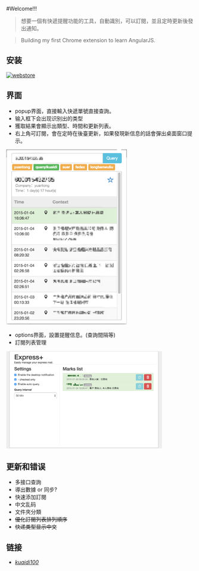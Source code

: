 #Welcome!!!

>想要一個有快遞提醒功能的工具，自動識別，可以訂閱，並且定時更新後發出通知。

>Building my first Chrome extension to learn AngularJS.

## 安装
[![webstore](https://developer.chrome.com/webstore/images/ChromeWebStore_BadgeWBorder_v2_206x58.png)](https://chrome.google.com/webstore/detail/hghlokkgbicmblinhepcibacaiegldeg)

## 界面
+ popup界面，直接輸入快遞單號直接查詢。
+ 输入框下会出现识别出的类型
+ 獲取結果會顯示出類型、時間和更新列表。
+ 右上角可訂閱，會在定時在後臺更新，如果發現新信息的話會彈出桌面窗口提示。

![sammple](images/sample.png)

+ options界面，設置提醒信息。(查詢間隔等)
+ 訂閱列表管理

![options](images/options.png)

## 更新和错误

+ 多接口查詢
+ 導出數據 or 同步?
+ 快速添加訂閱
+ 中文乱码
+ 文件夾分類
+ ~~優化訂閱列表排列順序~~
+ ~~快递类型显示中文~~

## 链接
-  *[kuaidi100](http://www.kuaidi100.com/)*
